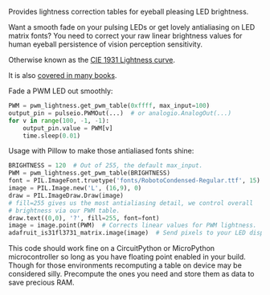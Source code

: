 Provides lightness correction tables for eyeball pleasing LED brightness.

Want a smooth fade on your pulsing LEDs or get lovely antialiasing on LED
matrix fonts?  You need to correct your raw linear brightness values for
human eyeball persistence of vision perception sensitivity.

Otherwise known as the [CIE 1931 Lightness curve](https://www.photonstophotos.net/GeneralTopics/Exposure/Psychometric_Lightness_and_Gamma.htm).

It is also [covered in many books](https://www.google.com/search?q=903.3+116+formula&tbm=bks).

Fade a PWM LED out smoothly:

```python
PWM = pwm_lightness.get_pwm_table(0xffff, max_input=100)
output_pin = pulseio.PWMOut(...)  # or analogio.AnalogOut(...)
for v in range(100, -1, -1):
    output_pin.value = PWM[v]
    time.sleep(0.01)
```

Usage with Pillow to make those antialiased fonts shine:

```python
BRIGHTNESS = 120  # Out of 255, the default max_input.
PWM = pwm_lightness.get_pwm_table(BRIGHTNESS)
font = PIL.ImageFont.truetype('fonts/RobotoCondensed-Regular.ttf', 15)
image = PIL.Image.new('L', (16,9), 0)
draw = PIL.ImageDraw.Draw(image)
# fill=255 gives us the most antialiasing detail, we control overall
# brightness via our PWM table.
draw.text((0,0), '?', fill=255, font=font)
image = image.point(PWM)  # Corrects linear values for PWM lightness.
adafruit_is31fl3731_matrix.image(image)  # Send pixels to your LED display.
```

This code should work fine on a CircuitPython or MicroPython microcontroller so
long as you have floating point enabled in your build.  Though for those
environments recomputing a table on device may be considered silly.  Precompute
the ones you need and store them as data to save precious RAM.
